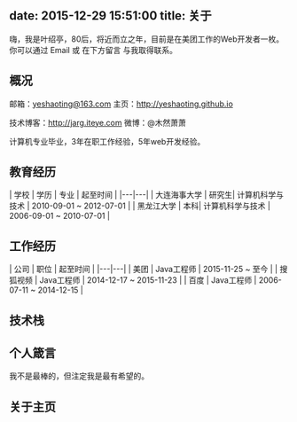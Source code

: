 
date: 2015-12-29 15:51:00
title: 关于
---

嗨，我是叶绍亭，80后，将近而立之年，目前是在美团工作的Web开发者一枚。
你可以通过 Email 或 在下方留言 与我取得联系。


## 概况
邮箱：yeshaoting@163.com
主页：http://yeshaoting.github.io

技术博客：http://jarg.iteye.com
微博：@木然萧萧

计算机专业毕业，3年在职工作经验，5年web开发经验。


## 教育经历
| 学校 | 学历 | 专业 | 起至时间 |
|---|---|
| 大连海事大学 | 研究生| 计算机科学与技术 | 2010-09-01 ~ 2012-07-01 |
| 黑龙江大学 | 本科| 计算机科学与技术 | 2006-09-01 ~ 2010-07-01 |


## 工作经历
| 公司 | 职位 | 起至时间 |
|---|---|
| 美团 | Java工程师 | 2015-11-25 ~ 至今 |
| 搜狐视频 | Java工程师 | 2014-12-17 ~ 2015-11-23 |
| 百度 | Java工程师 | 2006-07-11 ~ 2014-12-15 |


## 技术栈


## 个人箴言
我不是最棒的，但注定我是最有希望的。


## 关于主页
